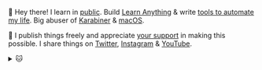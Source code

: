 👋 Hey there! I learn in [public](https://wiki.nikitavoloboev.xyz). Build [Learn Anything](https://learn-anything.xyz) & write [tools to automate my life](https://wiki.nikitavoloboev.xyz/sharing/my-github). Big abuser of [Karabiner](https://github.com/nikitavoloboev/dotfiles) & [macOS](https://github.com/nikitavoloboev/my-mac-os).

💛 I publish things freely and appreciate [your support](https://github.com/sponsors/nikitavoloboev) in making this possible. I share things on [Twitter](https://twitter.com/nikitavoloboev), [Instagram](https://www.instagram.com/nikitavoloboev) & [YouTube](https://www.youtube.com/channel/UCEKqrUfr_FMKIO9XSJS4vDw).

<details><summary>🐱</summary>
  <img width="800" heigth="200" src="https://assets.merveilles.town/media_attachments/files/000/852/844/original/e8f82a4ccddd9adb.jpg"></img>
</details>

